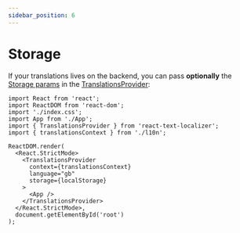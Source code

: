 ```yaml
---
sidebar_position: 6
---
```


# Storage

If your translations lives on the backend, you can pass **optionally** the [Storage params](/docs/basic-tutorial/js-ts/more/cached-translations) in the [TranslationsProvider](/docs/api-reference/react/translations-provider):

```tsx title="src/index.tsx"
import React from 'react';
import ReactDOM from 'react-dom';
import './index.css';
import App from './App';
import { TranslationsProvider } from 'react-text-localizer';
import { translationsContext } from './l10n';

ReactDOM.render(
  <React.StrictMode>
    <TranslationsProvider
      context={translationsContext}
      language="gb"
      storage={localStorage}
    >
      <App />
    </TranslationsProvider>
  </React.StrictMode>,
  document.getElementById('root')
);
```
